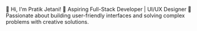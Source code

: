 👋 Hi, I'm Pratik Jetani!
🔹 Aspiring Full-Stack Developer | UI/UX Designer
🔹 Passionate about building user-friendly interfaces and solving complex problems with creative solutions.

